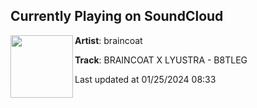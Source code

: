 ## Currently Playing on SoundCloud

[<img align="left" width="100" src="https://i1.sndcdn.com/artworks-LOz4ZVq0IuCq7GCR-S6HSUg-t500x500.jpg">](https://soundcloud.com/braincoat/braincoat-x-lyustra-b8tleg)

**Artist**: braincoat 

**Track**: BRAINCOAT X LYUSTRA - B8TLEG

Last updated at 01/25/2024 08:33
